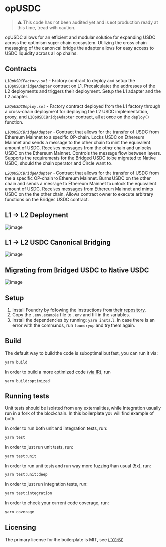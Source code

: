 # opUSDC

> ⚠️ This code has not been audited yet and is not production ready at this time, tread with caution.


opUSDC allows for an efficient and modular solution for expanding USDC across the optimism super chain ecosystem. Utilizing the cross chain messaging of the canonical bridge the adapter allows for easy access to USDC liquidity across all op chains. 

## Contracts

_`L1OpUSDCFactory.sol`_ - Factory contract to deploy and setup the `L1OpUSDCBridgeAdapter` contract on L1. Precalculates the addresses of the L2 deployments and triggers their deployment. Setup the L1 adapter and the L2 adapter.

_`L2OpUSDCDeploy.sol`_ - Factory contract deployed from the L1 factory through a cross-chain deployment for deploying the L2 USDC implementation, proxy, and `L2OpUSDCBridgeAdapter` contract, all at once on the `deploy()` function.

_`L1OpUSDCBridgeAdapter`_ - Contract that allows for the transfer of USDC from Ethereum Mainnet to a specific OP-chain. Locks USDC on Ethereum Mainnet and sends a message to the other chain to mint the equivalent amount of USDC. Receives messages from the other chain and unlocks USDC on the Ethereum Mainnet. Controls the message flow between layers. Supports the requirements for the Bridged USDC to be migrated to Native USDC, should the chain operator and Circle want to.

_`L2OpUSDCBridgeAdapter`_ - Contract that allows for the transfer of USDC from the a specific OP-chain to Ethereum Mainnet. Burns USDC on the other chain and sends a message to Ethereum Mainnet to unlock the equivalent amount of USDC. Receives messages from Ethereum Mainnet and mints USDC on the the other chain. Allows contract owner to execute arbitrary functions on the Bridged USDC contract.

## L1 → L2 Deployment
![image](https://github.com/defi-wonderland/opUSDC/assets/165055168/ac9d0b57-03e7-40ae-b109-34d656d7539b)

## L1 → L2 USDC Canonical Bridging
![image](https://github.com/defi-wonderland/opUSDC/assets/165055168/eaf55522-e768-463f-830b-b9305cec1e79)

## Migrating from Bridged USDC to Native USDC
![image](https://github.com/defi-wonderland/opUSDC/assets/165055168/17aebc4a-709f-4084-ab83-000e299a70bd)

## Setup

1. Install Foundry by following the instructions from [their repository](https://github.com/foundry-rs/foundry#installation).
2. Copy the `.env.example` file to `.env` and fill in the variables.
3. Install the dependencies by running: `yarn install`. In case there is an error with the commands, run `foundryup` and try them again.

## Build

The default way to build the code is suboptimal but fast, you can run it via:

```bash
yarn build
```

In order to build a more optimized code ([via IR](https://docs.soliditylang.org/en/v0.8.15/ir-breaking-changes.html#solidity-ir-based-codegen-changes)), run:

```bash
yarn build:optimized
```

## Running tests

Unit tests should be isolated from any externalities, while Integration usually run in a fork of the blockchain. In this boilerplate you will find example of both.

In order to run both unit and integration tests, run:

```bash
yarn test
```

In order to just run unit tests, run:

```bash
yarn test:unit
```

In order to run unit tests and run way more fuzzing than usual (5x), run:

```bash
yarn test:unit:deep
```

In order to just run integration tests, run:

```bash
yarn test:integration
```

In order to check your current code coverage, run:

```bash
yarn coverage
```

## Licensing
The primary license for the boilerplate is MIT, see [`LICENSE`](https://github.com/defi-wonderland/opUSDC/blob/main/LICENSE)
